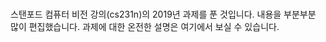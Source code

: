 # 
스탠포드 컴퓨터 비전 강의(cs231n)의 2019년 과제를 푼 것입니다. 내용을 부분부분 많이 편집했습니다. 과제에 대한 온전한 설명은 
<a ref="http://cs231n.stanford.edu"> 여기<a/>에서 보실 수 있습니다.
